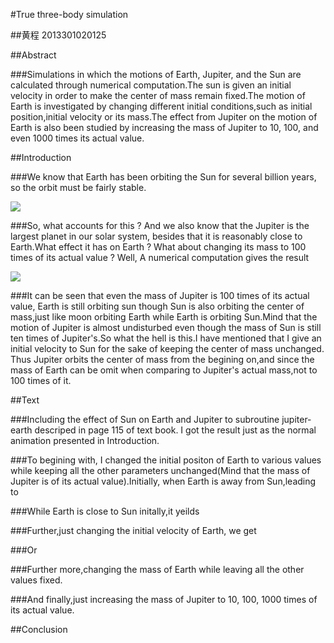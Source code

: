 #True three-body simulation

##黄程   2013301020125

##Abstract

###Simulations in which the motions of Earth, Jupiter, and the Sun are calculated through numerical computation.The sun is given an initial velocity in order to make the center of mass remain fixed.The motion of Earth is investigated by changing different initial conditions,such as initial position,initial velocity or its mass.The effect from Jupiter on the motion of Earth is also been studied by increasing the mass of Jupiter to 10, 100, and even 1000 times its actual value.

##Introduction

###We know that Earth  has been orbiting the  Sun for several billion years, so the orbit must be fairly stable.

![](https://raw.githubusercontent.com/chenghuang2016/computationalphysics_N2013301020125/master/%E7%AC%AC%E5%8D%81%E4%BA%8C%E6%AC%A1%E4%BD%9C%E4%B8%9A/normal.gif)

###So, what accounts for this ? And we also know that the Jupiter is the largest planet in our solar system, besides that it is reasonably close to Earth.What effect it has on Earth ? What about changing its mass to 100 times of its actual value ? Well, A numerical computation gives the result 

![](https://raw.githubusercontent.com/chenghuang2016/computationalphysics_N2013301020125/master/%E7%AC%AC%E5%8D%81%E4%BA%8C%E6%AC%A1%E4%BD%9C%E4%B8%9A/100times.gif)

###It can be seen that even the mass of Jupiter is 100 times of its actual value, Earth is still orbiting sun though Sun is also orbiting the center of mass,just like moon orbiting Earth while Earth is orbiting Sun.Mind that the motion of Jupiter is almost undisturbed even though the mass of Sun is still ten times of Jupiter's.So what the hell is this.I have mentioned that I give an initial velocity to Sun for the sake of keeping the center of mass unchanged. Thus Jupiter orbits the center of mass from the begining on,and since the mass of Earth can be omit when comparing to Jupiter's actual mass,not to 100 times of it.

##Text

###Including the effect of Sun on Earth and Jupiter to subroutine jupiter-earth descriped in page 115 of text book. I got the result just as the normal animation presented in Introduction.

###To begining with, I changed the initial positon of Earth to various values while keeping all the other parameters unchanged(Mind that the mass of Jupiter is of its actual value).Initially, when Earth is away from Sun,leading to

[](https://raw.githubusercontent.com/chenghuang2016/computationalphysics_N2013301020125/master/%E7%AC%AC%E5%8D%81%E4%BA%8C%E6%AC%A1%E4%BD%9C%E4%B8%9A/X0%3Dincrease.png)

###While Earth is close to Sun initally,it yeilds
[](https://raw.githubusercontent.com/chenghuang2016/computationalphysics_N2013301020125/master/%E7%AC%AC%E5%8D%81%E4%BA%8C%E6%AC%A1%E4%BD%9C%E4%B8%9A/X0%3Ddecrease.png)

###Further,just changing the initial velocity of Earth, we get

[](https://raw.githubusercontent.com/chenghuang2016/computationalphysics_N2013301020125/master/%E7%AC%AC%E5%8D%81%E4%BA%8C%E6%AC%A1%E4%BD%9C%E4%B8%9A/V0%3Dincrease.png)

###Or

[](https://raw.githubusercontent.com/chenghuang2016/computationalphysics_N2013301020125/master/%E7%AC%AC%E5%8D%81%E4%BA%8C%E6%AC%A1%E4%BD%9C%E4%B8%9A/V0%3Ddecrease.png)

###Further more,changing the mass of Earth while leaving all the other values fixed.

[](https://raw.githubusercontent.com/chenghuang2016/computationalphysics_N2013301020125/master/%E7%AC%AC%E5%8D%81%E4%BA%8C%E6%AC%A1%E4%BD%9C%E4%B8%9A/massup.png)

[](https://raw.githubusercontent.com/chenghuang2016/computationalphysics_N2013301020125/master/%E7%AC%AC%E5%8D%81%E4%BA%8C%E6%AC%A1%E4%BD%9C%E4%B8%9A/massdown.png)

###And finally,just increasing the mass of Jupiter to 10, 100, 1000 times of its actual value.

[](https://raw.githubusercontent.com/chenghuang2016/computationalphysics_N2013301020125/master/%E7%AC%AC%E5%8D%81%E4%BA%8C%E6%AC%A1%E4%BD%9C%E4%B8%9A/MJup.png)

##Conclusion
